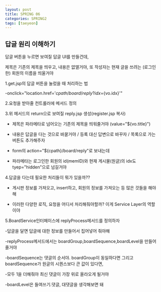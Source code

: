 ```yaml
---
layout: post
title: SPRING 06
categories: SPRING2
tags: [taeyeon]
---
```


## 답글 원리 이해하기

답글 버튼을 누르면 보여질 답글 UI를 만들건데,

제목은 기존의 제목을 띄우고, 내용은 없앨거야,  또 작성자는 현재 글을 쓰려는 (로그인한) 회원의 이름을 띄울거야

1.get.jsp의 답글 버튼을 눌렀을 때 처리하는 법

-onclick="location.href='${cpath}/board/reply?idx=${vo.idx}'"

2.요청을 받아줄 컨트롤러에 메서드 정의

3.위 메서드의 return으로 보여질 reply.jsp 생성(register.jsp 복사)

- 제목은 파라메타로 넘어오는 기존의 제목을 띄워줄거야 (value="${vo.title}")

- 내용은 답글을 다는 것으로 바꿀거야 / 등록 대신 답변으로 바꾸자 / 목록으로 가는 버튼도 추가해주자

- form의 action="${cpath}/board/reply"로 보내는데
  
- 파라메타는 로그인한 회원의 id(memID)와 현재 게시물(원글)의 idx도 tyep="hidden"으로 넘길거야

4.답글을 다는데 필요한 처리들이 뭐가 있을까??

- 게시판 정보를 가져오고, insert하고, 회원의 정보를 가져오는 등 많은 것들을 해야해

- 이러한 다양한 로직, 요청을 어디서 처리해줘야할까? 이게 Service Layer의 역할이야

5.BoardService인터페이스에 replyProcess메서드를 정의하자 

-답글을 달면 답글에 대한 정보를 만들어서 집어넣어 줘야해 

-replyProcess메서드에서는 boardGroup,boardSequence,boardLevel을 만들어 줄거야

-boardSequence는 댓글의 순서야. boardGroup이 동일하다면 그리고 boardSequence가 원글의 시퀀스보다 큰 값이 있다면,

-모두 1을 더해줘야 최신 댓글이 가장 위로 올라오게 될거야

-boardLevel은 들여쓰기.댓글, 대댓글을 생각해보면 돼

